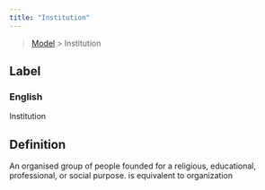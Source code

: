 ```yaml
---
title: "Institution"
---
```


> [Model](./../) > Institution

## Label

### English
Institution


## Definition
An organised group of people founded for a religious, educational, professional, or social purpose. is equivalent to organization 


    
